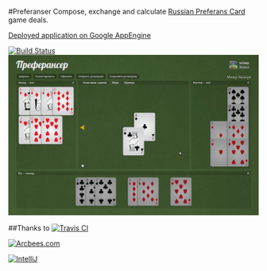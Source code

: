 #Preferanser 
Compose, exchange and calculate [Russian Preferans Card](https://en.wikipedia.org/wiki/Preferans) game deals.

[Deployed application on Google AppEngine](http://preferanser.appspot.com)

[![Build Status](https://travis-ci.org/Unisay/preferanser.png?branch=master)](https://travis-ci.org/Unisay/preferanser)
![Screenshot Miser](img/Preferanser_miser_laskera.png)

##Thanks to
[![Travis CI](http://docs.travis-ci.com/images/travis-mascot-200px.png)](http://travis-ci.com/)

[![Arcbees.com](http://arcbees-ads.appspot.com/ad.png)](http://arcbees.com)

[![IntelliJ](https://lh6.googleusercontent.com/--QIIJfKrjSk/UJJ6X-UohII/AAAAAAAAAVM/cOW7EjnH778/s800/banner_IDEA.png)](http://www.jetbrains.com/idea/index.html)
